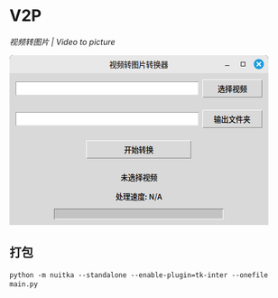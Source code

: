 # V2P

*视频转图片 | Video to picture*

![img.png](img.png)

## 打包

```shell
python -m nuitka --standalone --enable-plugin=tk-inter --onefile main.py
```
